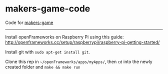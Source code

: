 # makers-game-code

Code for [makers-game](https://github.com/emlyon/makers-game)  
___
Install openFrameworks on Raspberry Pi using this guide: http://openframeworks.cc/setup/raspberrypi/raspberry-pi-getting-started/

Install git with `sudo apt-get install git`.

Clone this rep in `~/openFrameworks/apps/myApps/`, then `cd` into the newly created folder and `make && make run`
